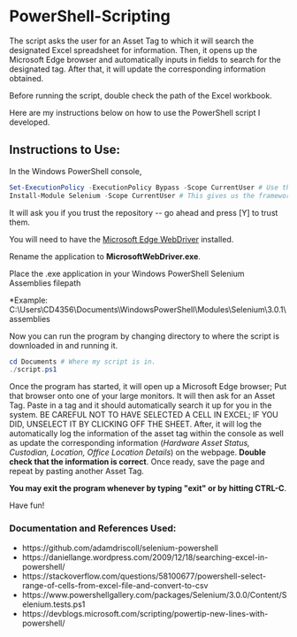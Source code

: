 # PowerShell-Scripting
The script asks the user for an Asset Tag to which it will search the designated Excel spreadsheet for information. Then, it opens up the Microsoft Edge browser and automatically inputs in fields to search for the designated tag. After that, it will update the corresponding information obtained.

Before running the script, double check the path of the Excel workbook.

Here are my instructions below on how to use the PowerShell script I developed.

## Instructions to Use:
In the Windows PowerShell console, 
```powershell
Set-ExecutionPolicy -ExecutionPolicy Bypass -Scope CurrentUser # Use this if you are restricted by admin privileges.
Install-Module Selenium -Scope CurrentUser # This gives us the framework that allows us to manipulate the web browser.
```
It will ask you if you trust the repository -- go ahead and press [Y] to trust them.

You will need to have the [Microsoft Edge WebDriver](https://developer.microsoft.com/en-us/microsoft-edge/tools/webdriver/) installed.

Rename the application to **MicrosoftWebDriver.exe**. 

Place the .exe application in your Windows PowerShell Selenium Assemblies filepath 

*Example: C:\Users\CD4356\Documents\WindowsPowerShell\Modules\Selenium\3.0.1\assemblies

Now you can run the program by changing directory to where the script is downloaded in and running it.
```powershell
cd Documents # Where my script is in.
./script.ps1
```
Once the program has started, it will open up a Microsoft Edge browser; Put that browser onto one of your large monitors. It will then ask for an Asset Tag. Paste in a tag and it should automatically search it up for you in the system. BE CAREFUL NOT TO HAVE SELECTED A CELL IN EXCEL; IF YOU DID, UNSELECT IT BY CLICKING OFF THE SHEET. After, it will log the automatically log the information of the asset tag within the console as well as update the corresponding information (*Hardware Asset Status, Custodian, Location, Office Location Details*) on the webpage. **Double check that the information is correct**. Once ready, save the page and repeat by pasting another Asset Tag. 

**You may exit the program whenever by typing "exit" or by hitting CTRL-C**.

Have fun!
### Documentation and References Used:
<ul>
  <li> https://github.com/adamdriscoll/selenium-powershell </li>
  <li> https://daniellange.wordpress.com/2009/12/18/searching-excel-in-powershell/ </li>
  <li> https://stackoverflow.com/questions/58100677/powershell-select-range-of-cells-from-excel-file-and-convert-to-csv </li>
  <li> https://www.powershellgallery.com/packages/Selenium/3.0.0/Content/Selenium.tests.ps1 </li>
  <li> https://devblogs.microsoft.com/scripting/powertip-new-lines-with-powershell/ </li>
</ul>
